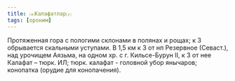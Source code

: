 ```yaml
---
title: ⒜Калафатлар⒵
tags: [ороним]
---
```


Протяженная гора с пологими склонами в полянах и рощах; к З обрывается скальными
уступами. В 1,5 км к З от нп Резервное (Севаст.), над урочищем Аязьма, на одном
хр. с г. Кильсе-Бурун II, к З от нее Калафат – тюрк. ИЛ; тюрк. калафат -
головной убор янычаров; конопатка (орудие для конопачения).
